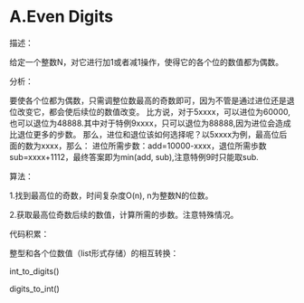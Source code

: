 # A.Even Digits

描述：

给定一个整数N，对它进行加1或者减1操作，使得它的各个位的数值都为偶数。

分析：

要使各个位都为偶数，只需调整位数最高的奇数即可，因为不管是通过进位还是退位改变它，都会使后续位的数值改变。
比方说，对于5xxxx，可以进位为60000,也可以退位为48888.其中对于特例9xxxx，只可以退位为88888,因为进位会造成比退位更多的步数。
那么，进位和退位该如何选择呢？以5xxxx为例，最高位后面的数为xxxx，那么：
进位所需步数：add=10000-xxxx，退位所需歩数sub=xxxx+1112，最终答案即为min(add, sub),注意特例9时只能取sub.

算法：

1.找到最高位的奇数，时间复杂度O(n), n为整数N的位数。

2.获取最高位奇数后续的数值，计算所需的歩数。注意特殊情况。

代码积累：

整型和各个位数值（list形式存储）的相互转换：

int_to_digits()

digits_to_int()
